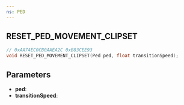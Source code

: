 ```yaml
---
ns: PED
---
```

## RESET_PED_MOVEMENT_CLIPSET

```c
// 0xAA74EC0CB0AAEA2C 0xB83CEE93
void RESET_PED_MOVEMENT_CLIPSET(Ped ped, float transitionSpeed);
```

## Parameters
* **ped**: 
* **transitionSpeed**:

